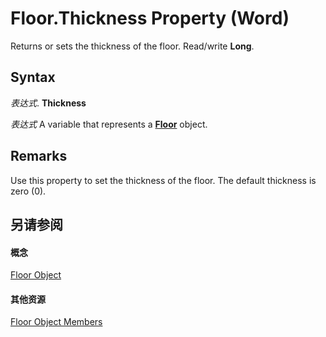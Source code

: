 
# Floor.Thickness Property (Word)

Returns or sets the thickness of the floor. Read/write  **Long**.


## Syntax

 _表达式_. **Thickness**

 _表达式_ A variable that represents a **[Floor](01d277eb-501b-09e5-65b8-83506c76ac05.md)** object.


## Remarks

Use this property to set the thickness of the floor. The default thickness is zero (0).


## 另请参阅


#### 概念


[Floor Object](01d277eb-501b-09e5-65b8-83506c76ac05.md)
#### 其他资源


[Floor Object Members](http://msdn.microsoft.com/library/dc87e3ff-3e01-641f-ebb1-4f5715ca8e2b%28Office.15%29.aspx)